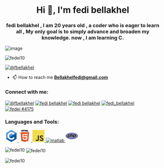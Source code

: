 <h1 align="center">Hi 👋, I'm fedi bellakhel </h1>
<h3 align="center">fedi bellakhel , I am 20 years old , a coder who is eager to learn all , My only goal is to simply advance and broaden my knowledge. now , I am learning C.</h3>


![image](https://user-images.githubusercontent.com/114336963/215182441-2e086fd6-8e82-4513-a47c-3012db232b44.png)


<p align="left"> <img src="https://komarev.com/ghpvc/?username=fedei10&label=Profile%20views&color=0e75b6&style=flat" alt="fedei10" /> </p>

<p align="left"> <a href="https://twitter.com/@fbellakhel" target="blank"><img src="https://img.shields.io/twitter/follow/@fbellakhel?logo=twitter&style=for-the-badge" alt="@fbellakhel" /></a> </p>

- 📫 How to reach me **Bellakhelfedi@gmail.com**

<h3 align="left">Connect with me:</h3>
<p align="left">
<a href="https://twitter.com/@fbellakhel" target="blank"><img align="center" src="https://raw.githubusercontent.com/rahuldkjain/github-profile-readme-generator/master/src/images/icons/Social/twitter.svg" alt="@fbellakhel" height="30" width="40" /></a>
<a href="https://www.linkedin.com/in/fedi-bellakhel-76a486247/" target="blank"><img align="center" src="https://raw.githubusercontent.com/rahuldkjain/github-profile-readme-generator/master/src/images/icons/Social/linked-in-alt.svg" alt="fedi bellakhel" height="30" width="40" /></a>
<a href="https://www.facebook.com/fedi.bellakhel.73/" target="blank"><img align="center" src="https://raw.githubusercontent.com/rahuldkjain/github-profile-readme-generator/master/src/images/icons/Social/facebook.svg" alt="fedi bellakhel" height="30" width="40" /></a>
<a href="https://www.instagram.com/fedi_bellakhel/" target="blank"><img align="center" src="https://raw.githubusercontent.com/rahuldkjain/github-profile-readme-generator/master/src/images/icons/Social/instagram.svg" alt="fedi_bellakhel" height="30" width="40" /></a>
<a href="https://discord.gg/fedei #4175" target="blank"><img align="center" src="https://raw.githubusercontent.com/rahuldkjain/github-profile-readme-generator/master/src/images/icons/Social/discord.svg" alt="fedei #4175" height="30" width="40" /></a>
</p>

<h3 align="left">Languages and Tools:</h3>
<p align="left"> <a href="https://www.cprogramming.com/" target="_blank" rel="noreferrer"> <img src="https://raw.githubusercontent.com/devicons/devicon/master/icons/c/c-original.svg" alt="c" width="40" height="40"/> </a> <a href="https://www.w3.org/html/" target="_blank" rel="noreferrer"> <img src="https://raw.githubusercontent.com/devicons/devicon/master/icons/html5/html5-original-wordmark.svg" alt="html5" width="40" height="40"/> </a> <a href="https://developer.mozilla.org/en-US/docs/Web/JavaScript" target="_blank" rel="noreferrer"> <img src="https://raw.githubusercontent.com/devicons/devicon/master/icons/javascript/javascript-original.svg" alt="javascript" width="40" height="40"/> </a> <a href="https://www.mathworks.com/" target="_blank" rel="noreferrer"> <img src="https://upload.wikimedia.org/wikipedia/commons/2/21/Matlab_Logo.png" alt="matlab" width="40" height="40"/> </a> <a href="https://www.php.net" target="_blank" rel="noreferrer"> <img src="https://raw.githubusercontent.com/devicons/devicon/master/icons/php/php-original.svg" alt="php" width="40" height="40"/> </a> </p>

<p><img align="left" src="https://github-readme-stats.vercel.app/api/top-langs?username=fedei10&show_icons=true&locale=en&layout=compact" alt="fedei10" /></p>

<p>&nbsp;<img align="center" src="https://github-readme-stats.vercel.app/api?username=fedei10&show_icons=true&locale=en" alt="fedei10" /></p>

<p><img align="center" src="https://github-readme-streak-stats.herokuapp.com/?user=fedei10&" alt="fedei10" /></p>

